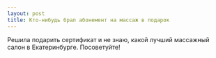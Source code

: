 ```yaml
---
layout: post 
title: Кто-нибудь брал абонемент на массаж в подарок
--- 
```

Решила подарить сертификат и не знаю, какой лучший массажный салон в Екатеринбурге. Посоветуйте!
